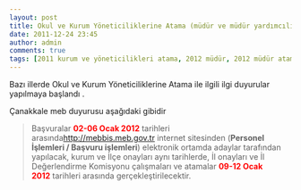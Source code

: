 ```yaml
---
layout: post
title: Okul ve Kurum Yöneticiliklerine Atama (müdür ve müdür yardımcılığı)
date: 2011-12-24 23:45
author: admin
comments: true
tags: [2011 kurum ve yöneticilikleri atama, 2012 müdür, 2012 müdür atamaları, 2012 müdür yardımcılığı ataması ne zaman, 2012 müdür yarımcılığı, Eğitim Haberleri, müdür yardımcısı atamaları]
---
```

Bazı illerde Okul ve Kurum Yöneticiliklerine Atama ile ilgili ilgi duyurular yapılmaya başlandı .

Çanakkale meb duyurusu aşağıdaki gibidir
<blockquote>Başvuralar <span style="color: #ff0000;"><strong>02-06 Ocak 2012</strong></span> tarihleri arasında<a href="http://mebbis.meb.gov.tr/" target="_blank">http://mebbis.meb.gov.tr</a> internet sitesinden (<strong>Personel İşlemleri / Başvuru işlemleri</strong>) elektronik ortamda adaylar tarafından yapılacak, kurum ve İlçe onayları aynı tarihlerde, İl onayları ve İl Değerlendirme Komisyonu çalışmaları ve atamalar <span style="color: #ff0000;"><strong>09-12 Ocak 2012</strong></span> tarihleri arasında gerçekleştirilecektir.</blockquote>
